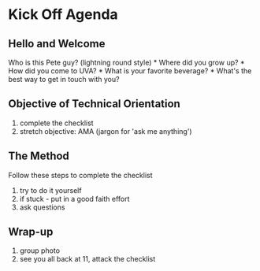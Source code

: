 # Kick Off Agenda
## Hello and Welcome
Who is this Pete guy?  (lightning round style)
    * Where did you grow up?
    * How did you come to UVA?
    * What is your favorite beverage?
    * What's the best way to get in touch with you?
## Objective of Technical Orientation
1. complete the checklist
2. stretch objective: AMA (jargon for 'ask me anything')
## The Method
Follow these steps to complete the checklist
1. try to do it yourself
2. if stuck - put in a good faith effort
3. ask questions
## Wrap-up
1. group photo
2. see you all back at 11,  attack the checklist
